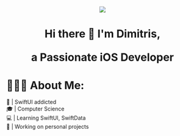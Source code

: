 <h1 align="center">
 <img src="https://www.linkpicture.com/q/SwiftUltrawide_1.png" />
</h1>

<H1 align="center">
  <b>Hi there 👋 I'm Dimitris,</b>
</p>

<p align="center">
  a Passionate iOS Developer
</p>


# 👨🏻‍💻 About Me:
🔨 | SwiftUI addicted
<br>
🎓 | Computer Science
<br>
💻 | Learning SwiftUI, SwiftData
<br>
🚀 | Working on personal projects
